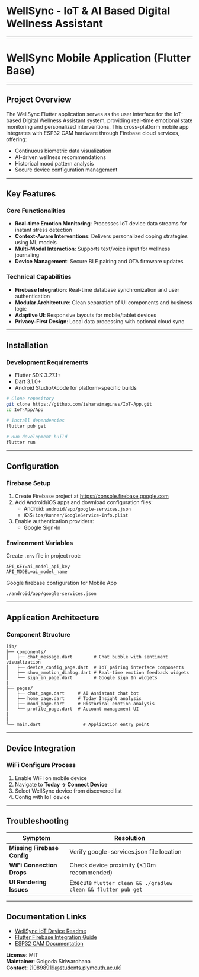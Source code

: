 # WellSync - IoT & AI Based Digital Wellness Assistant

---

# WellSync Mobile Application (Flutter Base)

---

## Project Overview

The WellSync Flutter application serves as the user interface for the IoT-based Digital Wellness Assistant system, providing real-time emotional state monitoring and personalized interventions. This cross-platform mobile app integrates with ESP32 CAM hardware through Firebase cloud services, offering:

- Continuous biometric data visualization
- AI-driven wellness recommendations
- Historical mood pattern analysis
- Secure device configuration management

---

## Key Features

### Core Functionalities

- **Real-time Emotion Monitoring**: Processes IoT device data streams for instant stress detection
- **Context-Aware Interventions**: Delivers personalized coping strategies using ML models
- **Multi-Modal Interaction**: Supports text/voice input for wellness journaling
- **Device Management**: Secure BLE pairing and OTA firmware updates

### Technical Capabilities

- **Firebase Integration**: Real-time database synchronization and user authentication
- **Modular Architecture**: Clean separation of UI components and business logic
- **Adaptive UI**: Responsive layouts for mobile/tablet devices
- **Privacy-First Design**: Local data processing with optional cloud sync

---

## Installation

### Development Requirements

- Flutter SDK 3.27.1+
- Dart 3.1.0+
- Android Studio/Xcode for platform-specific builds

```bash
# Clone repository
git clone https://github.com/isharaimagines/IoT-App.git
cd IoT-App/App

# Install dependencies
flutter pub get

# Run development build
flutter run
```

---

## Configuration

### Firebase Setup

1. Create Firebase project at https://console.firebase.google.com
2. Add Android/iOS apps and download configuration files:
   - Android: `android/app/google-services.json`
   - iOS: `ios/Runner/GoogleService-Info.plist`
3. Enable authentication providers:
   - Google Sign-In

### Environment Variables

Create `.env` file in project root:

```env
API_KEY=ai_model_api_key
API_MODEL=ai_model_name
```

Google firebase configuration for Mobile App

```
./android/app/google-services.json
```

---

## Application Architecture

### Component Structure

```plaintext
lib/
├── components/
│   ├── chat_message.dart        # Chat bubble with sentiment visualization
│   ├── device_config_page.dart  # IoT pairing interface components
│   ├── show_emotion_dialog.dart # Real-time emotion feedback widgets
│   └── sign_in_page.dart        # Google sign In widgets
|
├── pages/
│   ├── chat_page.dart     # AI Assistant chat bot
│   ├── home_page.dart     # Today Insight analysis
│   ├── mood_page.dart     # Historical emotion analysis
│   └── profile_page.dart  # Account management UI
|
|
└── main.dart                # Application entry point
```

---

## Device Integration

### WiFi Configure Process

1. Enable WiFi on mobile device
2. Navigate to **Today → Connect Device**
3. Select WellSync device from discovered list
4. Config with IoT device

---

## Troubleshooting

| Symptom                     | Resolution                                                    |
| --------------------------- | ------------------------------------------------------------- |
| **Missing Firebase Config** | Verify google-services.json file location                     |
| **WiFi Connection Drops**    | Check device proximity (<10m recommended)                     |
| **UI Rendering Issues**     | Execute `flutter clean && ./gradlew clean && flutter pub get` |

---

## Documentation Links

- [WellSync IoT Device Readme](../Device/README.md)
- [Flutter Firebase Integration Guide](https://firebase.flutter.dev)
- [ESP32 CAM Documentation](https://espressif.com)

**License**: MIT  
**Maintainer**: Goigoda Siriwardhana  
**Contact**: [10898919@students.plymouth.ac.uk]
